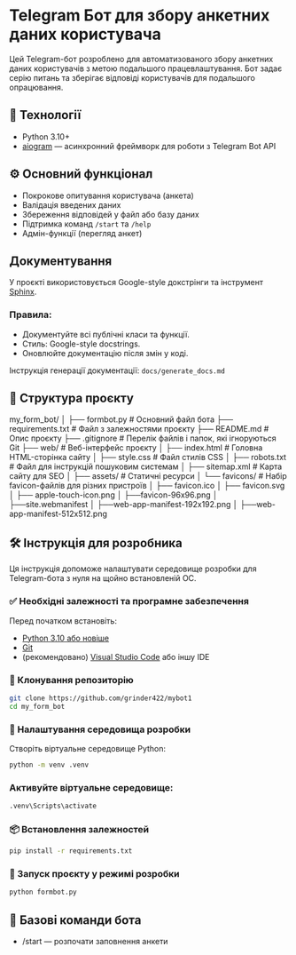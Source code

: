 # Telegram Бот для збору анкетних даних користувача

Цей Telegram-бот розроблено для автоматизованого збору анкетних даних користувачів з метою подальшого працевлаштування. Бот задає серію питань та зберігає відповіді користувачів для подальшого опрацювання.

## 🔧 Технології

- Python 3.10+
- [aiogram](https://docs.aiogram.dev/en/latest/) — асинхронний фреймворк для роботи з Telegram Bot API

## ⚙️ Основний функціонал

- Покрокове опитування користувача (анкета)
- Валідація введених даних
- Збереження відповідей у файл або базу даних
- Підтримка команд `/start` та `/help`
- Адмін-функції (перегляд анкет)

## Документування

У проєкті використовується Google-style докстрінги та інструмент [Sphinx](https://www.sphinx-doc.org/).

### Правила:
- Документуйте всі публічні класи та функції.
- Стиль: Google-style docstrings.
- Оновлюйте документацію після змін у коді.

Інструкція генерації документації: `docs/generate_docs.md`


## 📁 Структура проєкту

my_form_bot/
│
├── formbot.py                # Основний файл бота
├── requirements.txt      # Файл з залежностями проєкту
├── README.md             # Опис проєкту
├── .gitignore            # Перелік файлів і папок, які ігноруються Git
├── web/                      # Веб-інтерфейс проєкту
│   ├── index.html            # Головна HTML-сторінка сайту
│   ├── style.css             # Файл стилів CSS
│   ├── robots.txt            # Файл для інструкцій пошуковим системам
│   ├── sitemap.xml           # Карта сайту для SEO
│
├── assets/                   # Статичні ресурси
│   └── favicons/             # Набір favicon-файлів для різних пристроїв
│       ├── favicon.ico
│       ├── favicon.svg
│       ├── apple-touch-icon.png
│       ├──favicon-96x96.png
│       ├──site.webmanifest
│       ├──web-app-manifest-192x192.png
│       ├──web-app-manifest-512x512.png

## 🛠️ Інструкція для розробника

Ця інструкція допоможе налаштувати середовище розробки для Telegram-бота з нуля на щойно встановленій ОС.

### ✅ Необхідні залежності та програмне забезпечення

Перед початком встановіть:

- [Python 3.10 або новіше](https://www.python.org/downloads/)
- [Git](https://git-scm.com/)
- (рекомендовано) [Visual Studio Code](https://code.visualstudio.com/) або іншу IDE

### 🧱 Клонування репозиторію

```bash
git clone https://github.com/grinder422/mybot1
cd my_form_bot
```

### 🧪 Налаштування середовища розробки

Створіть віртуальне середовище Python:

```bash
python -m venv .venv
```

### Активуйте віртуальне середовище:

```bash
.venv\Scripts\activate
```
### 📦 Встановлення залежностей

```bash
pip install -r requirements.txt
```
### 🚀 Запуск проєкту у режимі розробки

```bash
python formbot.py
```

## 🔧 Базові команди бота

- /start — розпочати заповнення анкети

